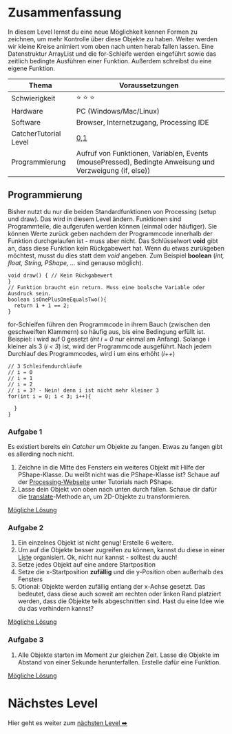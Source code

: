 # Zusammenfassung
In diesem Level lernst du eine neue Möglichkeit kennen Formen zu zeichnen, um mehr Kontrolle über diese Objekte zu haben. Weiter werden wir kleine Kreise animiert vom oben nach unten herab fallen lassen. Eine Datenstruktur ArrayList und die for-Schleife werden eingeführt sowie das zeitlich bedingte Ausführen einer Funktion. Außerdem schreibst du eine eigene Funktion.

| Thema                 | Voraussetzungen         |
| --------------------- | ----------------------- |
| Schwierigkeit         | :star: :star: :star:    |
| Hardware              | PC (Windows/Mac/Linux)  |
| Software              | Browser, Internetzugang, Processing IDE        |
| CatcherTutorial Level | [0](https://github.com/Flocksserver/CatcherTutorial/blob/master/tutorial/Level0/Processing_Tutorial_Level_%230-CatcherGameTutorial.md),[1](https://github.com/Flocksserver/CatcherTutorial/blob/master/tutorial/Level1/Processing_Tutorial_Level_%231-CatcherGameTutorial.md)                       |
| Programmierung        | Aufruf von Funktionen, Variablen,  Events (mousePressed), Bedingte Anweisung und Verzweigung (if, else))|

## Programmierung
Bisher nutzt du nur die beiden Standardfunktionen von Processing (setup und draw). Das wird in diesem Level ändern. Funktionen sind Programmteile, die aufgerufen werden können (einmal oder häufiger). Sie können Werte zurück geben nachdem der Programmcode innerhalb der Funktion durchgelaufen ist - muss aber nicht. Das Schlüsselwort **void** gibt an, dass diese Funktion kein Rückgabewert hat. Wenn du etwas zurükgeben möchtest, musst du dies statt dem *void* angeben. Zum Beispiel **boolean** (*int, float, String, PShape, ...* sind genauso möglich).
```processing
void draw() { // Kein Rückgabewert
}
// Funktion braucht ein return. Muss eine boolsche Variable oder Ausdruck sein.
boolean isOnePlusOneEqualsTwo(){
  return 1 + 1 == 2;
}
```
for-Schleifen führen den Programmcode in ihrem Bauch (zwischen den geschweiften Klammern) so häufig aus, bis eine Bedingung erfüllt ist. Beispiel: i wird auf 0 gesetzt (*int i = 0* nur einmal am Anfang). Solange i kleiner als 3 (*i < 3*)  ist, wird der Programmcode ausgeführt. Nach jedem Durchlauf des Programmcodes, wird i um eins erhöht (*i++*)
```processing
// 3 Schleifendurchläufe
// i = 0
// i = 1
// i = 2
// i = 3? - Nein! denn i ist nicht mehr kleiner 3
for(int i = 0; i < 3; i++){

  }
}
```
### Aufgabe 1
Es existiert bereits ein *Catcher* um Objekte zu fangen. Etwas zu fangen gibt es allerding noch nicht.
1. Zeichne in die Mitte des Fensters ein weiteres Objekt mit Hilfe der PShape-Klasse. Du weißt nicht was die PShape-Klasse ist? Schaue auf der [Processing-Webseite](https://processing.org/) unter Tutorials nach PShape.
2. Lasse dein Objekt von oben nach unten durch fallen. Schaue dir dafür die [translate](https://processing.org/reference/translate_.html)-Methode an, um 2D-Objekte zu transformieren.

[Mögliche Lösung](https://github.com/Flocksserver/CatcherTutorial/blob/master/tutorial/Level2/CatcherTutorialLevel2A1/CatcherTutorialLevel2A1.pde)

### Aufgabe 2
1. Ein einzelnes Objekt ist nicht genug! Erstelle 6 weitere.
2. Um auf die Objekte besser zugreifen zu können, kannst du diese in einer [Liste](https://processing.org/reference/ArrayList.html) organisiert. Ok, nicht nur kannst - solltest du auch!
3. Setze jedes Objekt auf eine andere Startposition
4. Setze die x-Startposition **zufällig** und die y-Position oben außerhalb des Fensters
5. Otional: Objekte werden zufällig entlang der x-Achse gesetzt. Das bedeutet, dass diese auch soweit am rechten oder linken Rand platziert werden, dass die Objekte teils abgeschnitten sind. Hast du eine Idee wie du das verhindern kannst?

[Mögliche Lösung](https://github.com/Flocksserver/CatcherTutorial/blob/master/tutorial/Level2/CatcherTutorialLevel2A2/CatcherTutorialLevel2A2.pde)

### Aufgabe 3
1. Alle Objekte starten im Moment zur gleichen Zeit. Lasse die Objekte im Abstand von einer Sekunde herunterfallen. Erstelle dafür eine Funktion.

[Mögliche Lösung](https://github.com/Flocksserver/CatcherTutorial/blob/master/tutorial/Level2/CatcherTutorialLevel2A3/CatcherTutorialLevel2A3.pde)

# Nächstes Level
Hier geht es weiter zum [nächsten Level :arrow_right:](https://github.com/Flocksserver/CatcherTutorial/blob/master/tutorial/Level3/Processing_Tutorial_Level_%233-CatcherGameTutorial.md)

